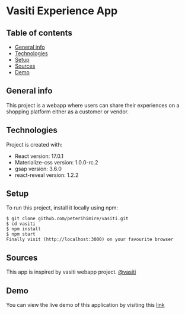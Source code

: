 # Vasiti Experience App

## Table of contents

- [General info](#general-info)
- [Technologies](#technologies)
- [Setup](#setup)
- [Sources](#sources)
- [Demo](#demo)

## General info

This project is a webapp where users can share their experiences on a shopping platform either as a customer or vendor.

## Technologies

Project is created with:

- React version: 17.0.1
- Materialize-css version: 1.0.0-rc.2
- gsap version: 3.6.0
- react-reveal version: 1.2.2

## Setup

To run this project, install it locally using npm:

```
$ git clone github.com/peterihimire/vasiti.git
$ cd vasiti
$ npm install
$ npm start
Finally visit (http://localhost:3000) on your favourite browser
```

## Sources

This app is inspired by vasiti webapp project. [@vasiti](https://www.vasiti.com)

## Demo

You can view the live demo of this application by visiting this [link](https://vasitiexperience.netlify.app)
